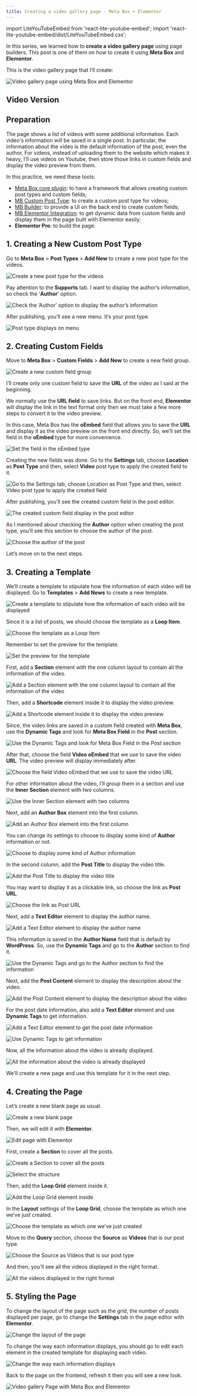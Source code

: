 ```yaml
---
title: Creating a video gallery page - Meta Box + Elementor
---
```


import LiteYouTubeEmbed from 'react-lite-youtube-embed';
import 'react-lite-youtube-embed/dist/LiteYouTubeEmbed.css';

In this series, we learned how to **create a video gallery page** using page builders. This post is one of them on how to create it using **Meta Box** and **Elementor**.

This is the video gallery page that I’ll create:

![Video gallery page using Meta Box and Elementor](https://i.imgur.com/P4EXEZU.png)

## Video Version

<LiteYouTubeEmbed id='1EEXCa2i-8U' />

## Preparation

The page shows a list of videos with some additional information. Each video's information will be saved in a single post. In particular, the information about the video is the default information of the post, even the author. For videos, instead of uploading them to the website which makes it heavy, I’ll use videos on Youtube, then store those links in custom fields and display the video preview from them.

In this practice, we need these tools:

* [Meta Box core plugin](https://wordpress.org/plugins/meta-box/): to have a framework that allows creating custom post types and custom fields;
* [MB Custom Post Type](https://metabox.io/plugins/custom-post-type/): to create a custom post type for videos;
* [MB Builder](https://metabox.io/plugins/meta-box-builder/): to provide a UI on the back end to create custom fields;
* [MB Elementor Integration](https://metabox.io/plugins/mb-elementor-integrator/): to get dynamic data from custom fields and display them in the page built with Elementor easily;
* **Elementor Pro**: to build the page.

## 1. Creating a New Custom Post Type

Go to **Meta Box** > **Post Types** > **Add New** to create a new post type for the videos.

![Create a new post type for the videos](https://i.imgur.com/VRE64Mt.png)

Pay attention to the **Supports** tab. I want to display the author’s information, so check the ‘**Author**’ option.

![Check the ‘Author’ option to display the author’s information](https://i.imgur.com/1CIrp2f.png)

After publishing, you’ll see a new menu. It’s your post type.

![Post type displays on menu](https://i.imgur.com/UAFBvN5.png)

## 2. Creating Custom Fields

Move to **Meta Box** > **Custom Fields** > **Add New** to create a new field group.

![Create a new custom field group](https://i.imgur.com/axD7epo.png)

I’ll create only one custom field to save the **URL** of the video as I said at the beginning.

We normally use the **URL field** to save links. But on the front end, **Elementor** will display the link in the text format only then we must take a few more steps to convert it to the video preview.

In this case, Meta Box has the **oEmbed** field that allows you to save the **URL** and display it as the video preview on the front end directly. So, we’ll set the field in the **oEmbed** type for more convenience.

![Set the field in the oEmbed type](https://i.imgur.com/MnWrqMP.png)

Creating the new fields was done. Go to the **Settings** tab, choose **Location** as **Post Type** and then, select **Video** post type to apply the created field to it.

![Go to the Settings tab, choose Location as Post Type and then, select Video post type to apply the created field](https://i.imgur.com/zVzROms.png)

After publishing, you’ll see the created custom field in the post editor.

![The created custom field display in the post editor](https://i.imgur.com/oj3Vvsf.png)

As I mentioned about checking the **Author** option when creating the post type, you’ll see this section to choose the author of the post.

![Choose the author of the post](https://i.imgur.com/w89OrIr.png)

Let’s move on to the next steps.

## 3. Creating a Template

We’ll create a template to stipulate how the information of each video will be displayed. Go to **Templates** > **Add News** to create a new template.

![Create a template to stipulate how the information of each video will be displayed](https://i.imgur.com/iKuGSDD.png)

Since it is a list of posts, we should choose the template as a **Loop Item**.

![Choose the template as a Loop Item](https://i.imgur.com/hrxKD2H.png)

Remember to set the preview for the template.

![Set the preview for the template](https://i.imgur.com/zucvnNZ.png)

First, add a **Section** element with the one column layout to contain all the information of the video.

![Add a Section element with the one column layout to contain all the information of the video](https://i.imgur.com/1WrQP12.png)

Then, add a **Shortcode** element inside it to display the video preview.

![Add a Shortcode element inside it to display the video preview](https://i.imgur.com/Q5t6fQI.png)

Since, the video links are saved in a custom field created with **Meta Box**, use the **Dynamic Tags** and look for **Meta Box Field** in the **Post** section.

![Use the Dynamic Tags and look for Meta Box Field in the Post section](https://i.imgur.com/FN6xsfK.png)

After that, choose the field **Video oEmbed** that we use to save the video **URL**. The video preview will display immediately after.

![Choose the field Video oEmbed that we use to save the video URL](https://i.imgur.com/ZJZMfnM.png)

For other information about the video, I’ll group them in a section and use the **Inner Section** element with two columns.

![Use the Inner Section element with two columns](https://i.imgur.com/3EUIAYi.png)

Next, add an **Author Box** element into the first column.

![Add an Author Box element into the first column](https://i.imgur.com/QXhWqWp.png)

You can change its settings to choose to display some kind of **Author** information or not.

![Choose to display some kind of Author information](https://i.imgur.com/QXhWqWp.png)

In the second column, add the **Post Title** to display the video title.

![Add the Post Title to display the video title](https://i.imgur.com/3Vw7H0o.png)

You may want to display it as a clickable link, so choose the link as **Post URL**.

![Choose the link as Post URL](https://i.imgur.com/Gtvy4PL.png)

Next, add a **Text Editor** element to display the author name.

![Add a Text Editor element to display the author name](https://i.imgur.com/yDXovhn.png)

This information is saved in the **Author Name** field that is default by **WordPress**. So, use the **Dynamic Tags** and go to the **Author** section to find it.

![Use the Dynamic Tags and go to the Author section to find the information](https://i.imgur.com/x61X56B.png)

Next, add the **Post Content** element to display the description about the video.

![Add the Post Content element to display the description about the video](https://i.imgur.com/QeY2irj.png)

For the post date information, also add a **Text Editor** element and use **Dynamic Tags** to get information.

![Add a Text Editor element to get the post date information](https://i.imgur.com/rzq4mRq.png)

![Use Dynamic Tags to get information](https://i.imgur.com/gLjV8oS.png)

Now, all the information about the video is already displayed.

![All the information about the video is already displayed](https://i.imgur.com/lbPxNpc.png)

We’ll create a new page and use this template for it in the next step.

## 4. Creating the Page

Let’s create a new blank page as usual.

![Create a new blank page](https://i.imgur.com/4vfkBcE.png)

Then, we will edit it with **Elementor**.

![Edit page with Elementor](https://i.imgur.com/1f6fJ0X.png)

First, create a **Section** to cover all the posts.

![Create a Section to cover all the posts](https://i.imgur.com/S6d84v1.png)

![Select the structure](https://i.imgur.com/gGdJhuV.png)

Then, add the **Loop Grid** element inside it.

![Add the Loop Grid element inside](https://i.imgur.com/RB1UuvP.png)

In the **Layout** settings of the **Loop Grid**, choose the template as which one we’ve just created.

![Choose the template as which one we’ve just created](https://i.imgur.com/un83cY8.png)

Move to the **Query** section, choose the **Source** as **Videos** that is our post type.

![Choose the Source as Videos that is our post type](https://i.imgur.com/po60ujg.png)

And then, you’ll see all the videos displayed in the right format.

![All the videos displayed in the right format](https://i.imgur.com/ABOWhbt.png)

## 5. Styling the Page

To change the layout of the page such as the grid, the number of posts displayed per page, go to change the **Settings** tab in the page editor with **Elementor**.

![Change the layout of the page](https://i.imgur.com/ABOWhbt.png)

To change the way each information displays, you should go to edit each element in the created template for displaying each video.

![Change the way each information displays](https://i.imgur.com/AVkWsf0.png)

Back to the page on the frontend, refresh it then you will see a new look.

![Video gallery Page with Meta Box and Elementor](https://i.imgur.com/P4EXEZU.png)

